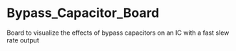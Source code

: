 # Bypass_Capacitor_Board
Board to visualize the effects of bypass capacitors on an IC with a fast slew rate output
